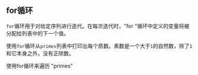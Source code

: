 ## for循环

 `for`循环用于对给定序列进行迭代。在每次迭代时，"for "循环中定义的变量将被分配给列表中的下一个值。 
  
使用`for`循环从`primes`列表中打印出每个质数。素数是一个大于`1`的自然数，除了`1`和它本身之外，没有正除数。 

<div class='hint'>使用for循环来遍历 "primes"</div>
